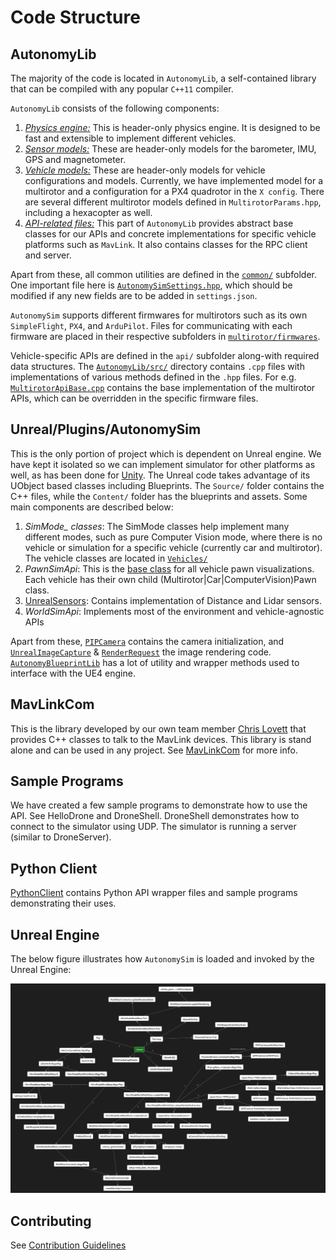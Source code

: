 # Code Structure

## AutonomyLib

The majority of the code is located in `AutonomyLib`, a self-contained library that can be compiled with any popular `C++11` compiler.

`AutonomyLib` consists of the following components:

1. [*Physics engine:*](https://github.com/nervosys/AutonomySim/tree/master/AutonomyLib/include/physics) This is header-only physics engine. It is designed to be fast and extensible to implement different vehicles.
2. [*Sensor models:*](https://github.com/nervosys/AutonomySim/tree/master/AutonomyLib/include/sensors) These are header-only models for the barometer, IMU, GPS and magnetometer.
3. [*Vehicle models:*](https://github.com/nervosys/AutonomySim/tree/master/AutonomyLib/include/vehiclesr) These are header-only models for vehicle configurations and models. Currently, we have implemented model for a multirotor and a configuration for a PX4 quadrotor in the `X config`. There are several different multirotor models defined in `MultirotorParams.hpp`, including a hexacopter as well.
4. [*API-related files:*](https://github.com/nervosys/AutonomySim/tree/master/AutonomyLib/include/api) This part of `AutonomyLib` provides abstract base classes for our APIs and concrete implementations for specific vehicle platforms such as `MavLink`. It also contains classes for the RPC client and server.

Apart from these, all common utilities are defined in the [`common/`](https://github.com/nervosys/AutonomySim/tree/master/AutonomyLib/include/common) subfolder. One important file here is [`AutonomySimSettings.hpp`](https://github.com/nervosys/AutonomySim/blob/main/AutonomyLib/include/common/AutonomySimSettings.hpp), which should be modified if any new fields are to be added in `settings.json`.

`AutonomySim` supports different firmwares for multirotors such as its own `SimpleFlight`, `PX4`, and `ArduPilot`. Files for communicating with each firmware are placed in their respective subfolders in [`multirotor/firmwares`](https://github.com/nervosys/AutonomySim/tree/master/AutonomyLib/include/vehicles/multirotor/firmwares).

Vehicle-specific APIs are defined in the `api/` subfolder along-with required data structures. The [`AutonomyLib/src/`](https://github.com/nervosys/AutonomySim/tree/master/AutonomyLib/src) directory contains `.cpp` files with implementations of various methods defined in the `.hpp` files. For e.g. [`MultirotorApiBase.cpp`](https://github.com/nervosys/AutonomySim/blob/main/AutonomyLib/src/vehicles/multirotor/api/MultirotorApiBase.cpp) contains the base implementation of the multirotor APIs, which can be overridden in the specific firmware files.

## Unreal/Plugins/AutonomySim

This is the only portion of project which is dependent on Unreal engine. We have kept it isolated so we can implement simulator for other platforms as well, as has been done for [Unity](https://microsoft.github.io/AutonomySim/Unity.html). The Unreal code takes advantage of its UObject based classes including Blueprints. The `Source/` folder contains the C++ files, while the `Content/` folder has the blueprints and assets. Some main components are described below:

1. *SimMode_ classes*: The SimMode classes help implement many different modes, such as pure Computer Vision mode, where there is no vehicle or simulation for a specific vehicle (currently car and multirotor). The vehicle classes are located in [`Vehicles/`](https://github.com/nervosys/AutonomySim/tree/master/Unreal/Plugins/AutonomySim/Source/Vehicles)
2. *PawnSimApi*: This is the [base class](https://github.com/nervosys/AutonomySim/blob/main/Unreal/Plugins/AutonomySim/Source/PawnSimApi.cpp) for all vehicle pawn visualizations. Each vehicle has their own child (Multirotor|Car|ComputerVision)Pawn class.
3. [UnrealSensors](https://github.com/nervosys/AutonomySim/tree/master/Unreal/Plugins/AutonomySim/Source/UnrealSensors): Contains implementation of Distance and Lidar sensors.
4. *WorldSimApi*: Implements most of the environment and vehicle-agnostic APIs

Apart from these, [`PIPCamera`](https://github.com/nervosys/AutonomySim/blob/main/Unreal/Plugins/AutonomySim/Source/PIPCamera.cpp) contains the camera initialization, and [`UnrealImageCapture`](https://github.com/nervosys/AutonomySim/blob/main/Unreal/Plugins/AutonomySim/Source/UnrealImageCapture.cpp) & [`RenderRequest`](https://github.com/nervosys/AutonomySim/blob/main/Unreal/Plugins/AutonomySim/Source/RenderRequest.cpp) the image rendering code. [`AutonomyBlueprintLib`](https://github.com/nervosys/AutonomySim/blob/main/Unreal/Plugins/AutonomySim/Source/AutonomyBlueprintLib.cpp) has a lot of utility and wrapper methods used to interface with the UE4 engine.

## MavLinkCom

This is the library developed by our own team member [Chris Lovett](https://github.com/lovettchris) that provides C++ classes to talk to the MavLink devices. This library is stand alone and can be used in any project. See [MavLinkCom](mavlinkcom.md) for more info.

## Sample Programs

We have created a few sample programs to demonstrate how to use the API. See HelloDrone and DroneShell. DroneShell demonstrates how to connect to the simulator using UDP.  The simulator is running a server (similar to DroneServer).

## Python Client

[PythonClient](https://github.com/nervosys/AutonomySim/tree/master/PythonClient) contains Python API wrapper files and sample programs demonstrating their uses.

## Unreal Engine

The below figure illustrates how `AutonomySim` is loaded and invoked by the Unreal Engine:

![AutonomySimConstruction](media/images/AutonomySim_startup.png)

## Contributing

See [Contribution Guidelines](CONTRIBUTING.md)
